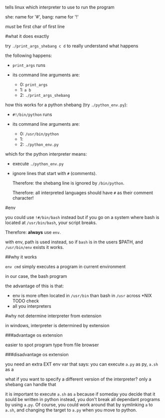 tells linux which interpreter to use to run the program

she: name for '#', bang: name for '!'

*must* be first char of first line

#what it does exactly

try `./print_args_shebang c d` to really understand what happens

the following happens:

- `print_args` runs
- its command line arguments are:

    - 0: `print_args`
    - 1: `a b`
    - 2: `./print_args_shebang`

how this works for a python shebang (try `./python_env.py`):

- `#!/bin/python` runs
- its command line arguments are:

    - 0: `/usr/bin/python`
    - 1:
    - 2: `./python_env.py`

which for the python interpreter means:

- execute `./python_env.py`

- ignore lines that start with `#` (comments).

    Therefore: the shebang line is ignored by `/bin/python`.

    Therefore: all interpreted languages should have `#` as their comment character!

#env

you could use `!#/bin/bash` instead but if you go on a system where bash is located
at `/usr/bin/bash`, your script breaks.

Therefore: **always** use `env`.

with env, path is used instead, so if `bash` is in the users $PATH,
and `/usr/bin/env` exists it works.

##why it works

`env cmd` simply executes a program in current environment

in our case, the bash program

the advantage of this is that:

- env is more often located in `/usr/bin` than bash in `/usr` across *NIX TODO check
- all you interpreters

#why not determine interpreter from extension

in windows, interpreter is determined by extension

###advantage os extension

easier to spot program type from file browser

###disadvantage os extension

you need an extra EXT env var that says: you can execute `a.py` as py, `a.sh` as a

what if you want to specify a different version of the interpreter?
only a shebang can handle that

it is important to execute `a.sh` as `a` because if someday you decide that
it sould be written in python instead, you don't break all dependant programs
by using `a.py`. Of course, you could work around that by symlinking `a` to `a.sh`,
and changing the target to `a.py` when you move to python.
